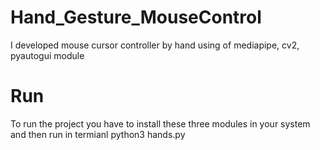 # Hand_Gesture_MouseControl
I developed mouse cursor controller by hand using of mediapipe, cv2, pyautogui module
# Run
To run the project you have to install these three modules in your system and then run in termianl python3 hands.py
